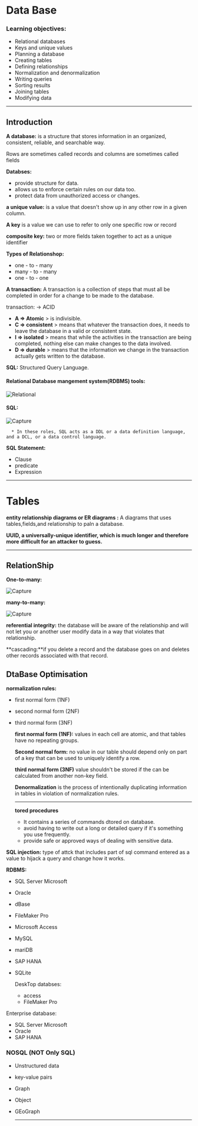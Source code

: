 # Data Base

### Learning objectives:
* Relational databases
* Keys and unique values
* Planning a database
* Creating tables
* Defining relationships
* Normalization and denormalization
* Writing queries
* Sorting results
* Joining tables
* Modifying data

---

## Introduction

**A database:** is a structure that stores information in an organized, consistent, reliable, and searchable way. 


 Rows are sometimes called records and columns are sometimes called fields

 **Databses:** 
 * provide structure for data.
 * allows us to enforce certain rules on our data too.
 * protect data from unauthorized access or changes.
  
  **a unique value:** is a value that doesn't show up in any other row in a given column.

**A key** is a value we can use to refer to only one specific row or record

**composite key:** two or more fields taken together to act as a unique identifier


**Types of Relationshop:** 
* one - to - many
* many - to - many
* one - to - one


**A transaction:** A transaction is a collection of steps that must all be completed in order for a change to be made to the database.

transaction: -> ACID
* **A  => Atomic** > is indivisible.
* **C => consistent** >  means that whatever the transaction does, it needs to leave the database in a valid or consistent state.
* **I => isolated** > means that while the activities in the transaction are being completed, nothing else can make changes to the data involved.
* **D => durable** > means that the information we change in the transaction actually gets written to the database.
  

**SQL:** Structured Query Language.

#### Relational Database mangement system(RDBMS) tools:

![Relational](https://user-images.githubusercontent.com/70604321/163282288-344889c4-5647-4949-93b8-61f7f8bb5ae8.PNG)


#### SQL:


![Capture](https://user-images.githubusercontent.com/70604321/163282597-3418f2a0-fe06-477e-9c77-d12492e36f8e.PNG)

      * In these roles, SQL acts as a DDL or a data definition language, and a DCL, or a data control language.


**SQL Statement:**
* Clause
* predicate
* Expression


---

# Tables

**entity relationship diagrams or ER diagrams :**
A diagrams that uses tables,fields,and relationship to paln a database.


**UUID, a universally-unique identifier, which is much longer and therefore more difficult for an attacker to guess.**

---
## RelationShip

**One-to-many:**

![Capture](https://user-images.githubusercontent.com/70604321/163290355-62f252b9-60c3-4575-b9f2-1422d540ea98.PNG)


**many-to-many:**

![Capture](https://user-images.githubusercontent.com/70604321/163291401-897b9454-125f-40a3-9e93-a98ce2c1f723.PNG)

**referential integrity:**
the database will be aware of the relationship and will not let you or another user modify data in a way that violates that relationship.

**cascading:**if you delete a record and the database goes on and deletes other records associated with that record.

## DtaBase Optimisation

**normalization rules:**
* first normal form (1NF)
* second normal form (2NF)
* third normal form (3NF)
  

  **first normal form (1NF):**
  values in each cell are atomic, and that tables have no repeating groups.


  **Second normal form:**
  no value in our table should depend only on part of a key that can be used to uniquely identify a row.

  **third normal form (3NF)**
  value shouldn't be stored if the can be calculated from another non-key field.

  **Denormalization** is the process of intentionally duplicating information in tables in violation of normalization rules.


  ---
  **tored procedures** 
  *  It contains a series of commands dtored on database.
  *  avoid having to write out a long or detailed query if it's something you use frequently.
  *  provide safe or approved ways of dealing with sensitive data.

**SQL injection:**
type of attck that includes part of sql command entered as a value to hijack a query and change how it works.

**RDBMS:**
* SQL Server Microsoft
* Oracle
* dBase
* FileMaker Pro
* Microsoft Access
* MySQL
* mariDB
* SAP HANA
* SQLite
  
  DeskTop databses:
  * access
  * FileMaker Pro

Enterprise database:
* SQL Server Microsoft
* Oracle
* SAP HANA

### NOSQL (NOT Only SQL)
* Unstructured data
* key-value pairs
* Graph
* Object
* GEoGraph

  ---
